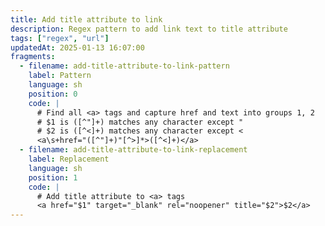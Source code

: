```yaml
---
title: Add title attribute to link
description: Regex pattern to add link text to title attribute
tags: ["regex", "url"]
updatedAt: 2025-01-13 16:07:00
fragments:
  - filename: add-title-attribute-to-link-pattern
    label: Pattern
    language: sh
    position: 0
    code: |
      # Find all <a> tags and capture href and text into groups 1, 2
      # $1 is ([^"]+) matches any character except "
      # $2 is ([^<]+) matches any character except <
      <a\s+href="([^"]+)"[^>]*>([^<]+)</a>
  - filename: add-title-attribute-to-link-replacement
    label: Replacement
    language: sh
    position: 1
    code: |
      # Add title attribute to <a> tags
      <a href="$1" target="_blank" rel="noopener" title="$2">$2</a>
---
```

